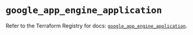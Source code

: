 # `google_app_engine_application`

Refer to the Terraform Registry for docs: [`google_app_engine_application`](https://registry.terraform.io/providers/hashicorp/google/6.8.0/docs/resources/app_engine_application).
